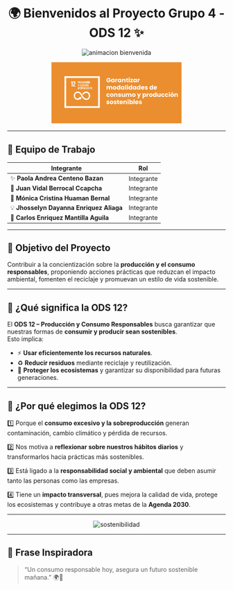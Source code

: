 <!-- ✨ Portada Animada con Shields y GIF -->
<h1 align="center">🌍 Bienvenidos al Proyecto Grupo 4 - ODS 12 ✨</h1>

<p align="center">
  <img src="https://readme-typing-svg.herokuapp.com?size=28&color=3CB371&center=true&vCenter=true&width=800&lines=🌱+Producción+y+Consumo+Responsables;💡+Innovando+para+un+futuro+sostenible;🤝+Trabajo+en+equipo+y+responsabilidad+social" alt="animacion bienvenida">
</p>

<p align="center">
  <img src="https://github.com/JuanVidalx/Grupo-4_Fundamentos-de-dise-o/blob/05fad9449a39b9e1cc774faa3228613bc974876a/ods12.jpg" width="300" alt="ODS 12">
</p>

---

## 👥 Equipo de Trabajo  

| Integrante | Rol |  
|------------|------|  
| ✨ **Paola Andrea Centeno Bazan** | Integrante |  
| 🚀 **Juan Vidal Berrocal Ccapcha** | Integrante |  
| 🌱 **Mónica Cristina Huaman Bernal** | Integrante |  
| 💡 **Jhosselyn Dayanna Enriquez Aliaga** | Integrante |  
| 🔧 **Carlos Enriquez Mantilla Aguila** | Integrante |  

---

## 🎯 Objetivo del Proyecto  

Contribuir a la concientización sobre la **producción y el consumo responsables**, proponiendo acciones prácticas que reduzcan el impacto ambiental, fomenten el reciclaje y promuevan un estilo de vida sostenible.  

---

## 📌 ¿Qué significa la ODS 12?  

El **ODS 12 – Producción y Consumo Responsables** busca garantizar que nuestras formas de **consumir y producir sean sostenibles**.  
Esto implica:  

- ⚡ **Usar eficientemente los recursos naturales**.  
- ♻️ **Reducir residuos** mediante reciclaje y reutilización.  
- 🌱 **Proteger los ecosistemas** y garantizar su disponibilidad para futuras generaciones.  

---

## 🤔 ¿Por qué elegimos la ODS 12?  

1️⃣ Porque el **consumo excesivo y la sobreproducción** generan contaminación, cambio climático y pérdida de recursos.  

2️⃣ Nos motiva a **reflexionar sobre nuestros hábitos diarios** y transformarlos hacia prácticas más sostenibles.  

3️⃣ Está ligado a la **responsabilidad social y ambiental** que deben asumir tanto las personas como las empresas.  

4️⃣ Tiene un **impacto transversal**, pues mejora la calidad de vida, protege los ecosistemas y contribuye a otras metas de la **Agenda 2030**.  

---

<p align="center">
  <img src="https://media.giphy.com/media/v1.Y2lkPTc5MGI3NjExZW9yZ2hlc3F2cGFhMHRkZTZkOWczdDZtM2hzNWNkYmgxYmQ3cGNwZCZlcD12MV9naWZzX3NlYXJjaCZjdD1n/qgQUggAC3Pfv687qPC/giphy.gif" width="220" alt="sostenibilidad">
</p>

---

## 🌟 Frase Inspiradora  

> “Un consumo responsable hoy, asegura un futuro sostenible mañana.” 🌍💚  
